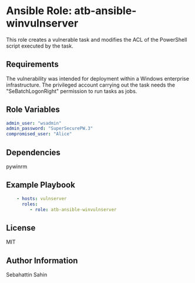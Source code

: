 Ansible Role: atb-ansible-winvulnserver
=========

This role creates a vulnerable task and modifies the ACL of the PowerShell script executed by the task.

Requirements
------------

The vulnerability was intended for deployment within a Windows enterprise infrastructure. The privileged account carrying out the task needs the "SeBatchLogonRight" permission to run tasks as jobs.

Role Variables
--------------

``` yaml
admin_user: "wsadmin"
admin_password: "SuperSecurePW.3"
compromised_user: "Alice"
```

Dependencies
------------

pywinrm

Example Playbook
----------------

```yaml
    - hosts: vulnserver
      roles:
         - role: atb-ansible-winvulnserver
```
License
-------

MIT

Author Information
------------------

Sebahattin Sahin
